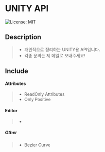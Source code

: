 UNITY API
=============
[![License: MIT](https://img.shields.io/badge/License-MIT-yellow.svg)](https://opensource.org/licenses/MIT)

## Description
>* 개인적으로 정리하는 UNITY용 API입니다.
>* 각종 문의는 제 메일로 보내주세요!

## Include

#### Attributes
>* ReadOnly Attributes
>* Only Positive

#### Editor
>*

##### Other
>* Bezier Curve
